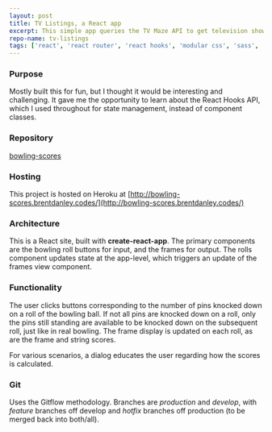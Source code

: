 ```yaml
---
layout: post
title: TV Listings, a React app
excerpt: This simple app queries the TV Maze API to get television show information
repo-name: tv-listings
tags: ['react', 'react router', 'react hooks', 'modular css', 'sass', 'api']
---
```


### Purpose
Mostly built this for fun, but I thought it would be interesting and challenging. It gave me the opportunity to learn about the React Hooks API, which I used throughout for state management, instead of component classes.

### Repository
[bowling-scores](https://github.com/brentdanley/bowling-scores)

### Hosting
 This project is hosted on Heroku at [http://bowling-scores.brentdanley.codes/](http://bowling-scores.brentdanley.codes/)

### Architecture
This is a React site, built with **create-react-app**. The primary components are the bowling roll buttons for input, and the frames for output. The rolls component updates state at the app-level, which triggers an update of the frames view component. 

### Functionality
The user clicks buttons corresponding to the number of pins knocked down on a roll of the bowling ball. If not all pins are knocked down on a roll, only the pins still standing are available to be knocked down on the subsequent roll, just like in real bowling. The frame display is updated on each roll, as are the frame and string scores. 

For various scenarios, a dialog educates the user regarding how the scores is calculated.

### Git
Uses the Gitflow methodology. Branches are *production* and *develop*, with *feature* branches off develop and *hotfix* branches off production (to be merged back into both/all).